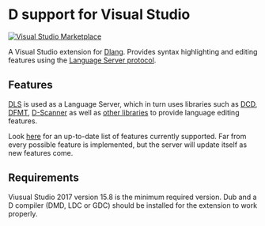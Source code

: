 # D support for Visual Studio

[![Visual Studio Marketplace](https://img.shields.io/vscode-marketplace/v/LaurentTreguier.visual-studio-dlang.svg?style=flat-square)](https://marketplace.visualstudio.com/items?itemName=LaurentTreguier.visual-studio-dlang)

A Visual Studio extension for [Dlang](https://dlang.org).
Provides syntax highlighting and editing features using the [Language Server protocol](https://microsoft.github.io/language-server-protocol).

## Features

[DLS](https://github.com/d-language-server/dls) is used as a Language Server, which in turn uses libraries such as [DCD](http://dcd.dub.pm), [DFMT](http://dfmt.dub.pm), [D-Scanner](http://dscanner.dub.pm) as well as [other libraries](https://github.com/d-language-server/dls/blob/master/README.md) to provide language editing features.

Look [here](https://github.com/d-language-server/dls) for an up-to-date list of features currently supported.
Far from every possible feature is implemented, but the server will update itself as new features come.

## Requirements

Viusual Studio 2017 version 15.8 is the minimum required version.
Dub and a D compiler (DMD, LDC or GDC) should be installed for the extension to work properly.
